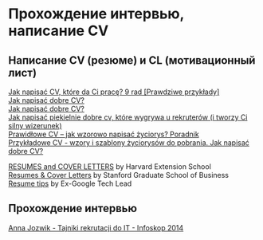 # Прохождение интервью, написание CV

## Написание CV (резюме) и CL (мотивационный лист)

[Jak napisać CV, które da Ci pracę? 9 rad [Prawdziwe przykłady]](https://interviewme.pl/blog/jak-napisac-cv-eyetracking)  
[Jak napisać dobre CV?](https://porady.pracuj.pl/cv-i-list-motywacyjny/jak-napisac-dobre-cv/)  
[Jak napisać dobre CV?](https://geekwork.pl/jak-napisac-dobre-cv-4/)  
[Jak napisać piekielnie dobre cv, które wygrywa u rekruterów (i tworzy Ci silny wizerunek)](https://checklista.pl/jak-napisac-cv-wordzie/)  
[Prawidłowe CV – jak wzorowo napisać życiorys? Poradnik](https://gratka.pl/regiopraca/portal/twoje-cv/jak-napisac-cv/prawidlowe-cv-jak-wzorowo-napisac-zyciorys-poradnik)  
[Przykładowe CV - wzory i szablony życiorysów do pobrania. Jak napisać dobre CV?](https://gratka.pl/regiopraca/portal/twoje-cv/jak-napisac-cv/przykladowe-cv-wzory-i-szablony-zyciorysow-do-pobrania-jak-napisac-dobre-cv)

[RESUMES and COVER LETTERS](http://ocs.fas.harvard.edu/files/ocs/files/hes-resume-cover-letter-guide.pdf) by Harvard Extension School  
[Resumes & Cover Letters](https://www.gsb.stanford.edu/alumni/career-resources/job-search/resumes-cover-letters) by Stanford Graduate School of Business  
[Resume tips](https://drive.google.com/file/d/10b9NZDhPbUOW_C7108IKe9ev6Ed2UG7F/view) by Ex-Google Tech Lead

## Прохождение интервью

[Anna Jozwik - Tajniki rekrutacji do IT - Infoskop 2014](https://www.youtube.com/watch?v=jnbTnnCx5NI)
